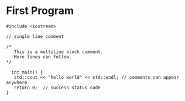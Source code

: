 # First Program

    #include <iostream>
    
    // single line comment
   
    /*
       This is a multiline block comment.
       More lines can follow.
    */
    
      int main() {
       std::cout << "hello world" << std::endl; // comments can appear anywhere
       return 0;  // success status code
    }
    
